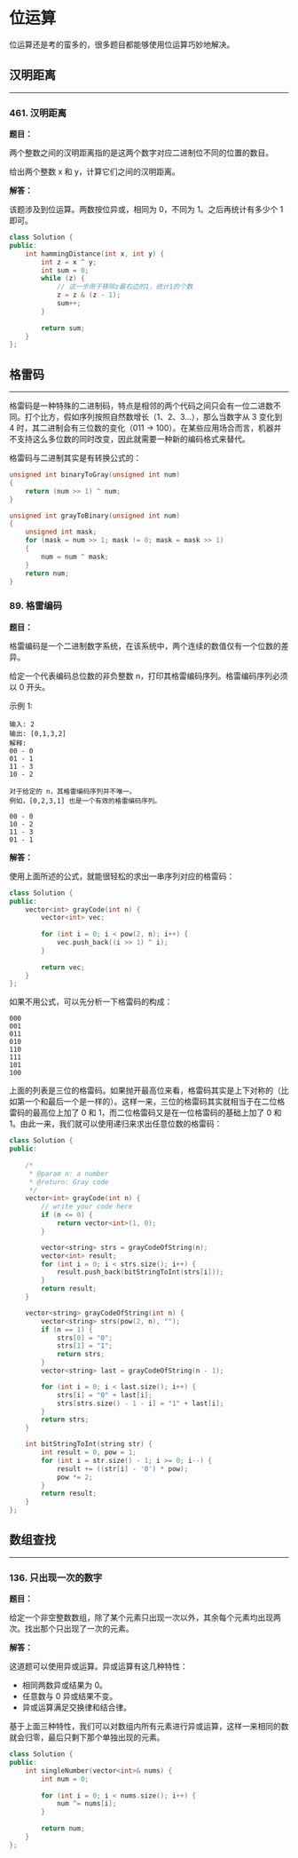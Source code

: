 # 位运算

位运算还是考的蛮多的，很多题目都能够使用位运算巧妙地解决。

## 汉明距离

---

### 461. 汉明距离

**题目：**

两个整数之间的汉明距离指的是这两个数字对应二进制位不同的位置的数目。

给出两个整数 x 和 y，计算它们之间的汉明距离。

**解答：**

该题涉及到位运算。两数按位异或，相同为 0，不同为 1。之后再统计有多少个 1 即可。

```cpp
class Solution {
public:
    int hammingDistance(int x, int y) {
        int z = x ^ y;
        int sum = 0;
        while (z) {
            // 这一步用于移除z最右边的1，统计1的个数
            z = z & (z - 1);
            sum++;
        }
        
        return sum;
    }
};
```

## 格雷码

---

格雷码是一种特殊的二进制码，特点是相邻的两个代码之间只会有一位二进数不同。打个比方，假如序列按照自然数增长（1、2、3...），那么当数字从 3 变化到 4 时，其二进制会有三位数的变化（011 -> 100）。在某些应用场合而言，机器并不支持这么多位数的同时改变，因此就需要一种新的编码格式来替代。

格雷码与二进制其实是有转换公式的：

```cpp
unsigned int binaryToGray(unsigned int num)
{
    return (num >> 1) ^ num;
}

unsigned int grayToBinary(unsigned int num)
{
    unsigned int mask;
    for (mask = num >> 1; mask != 0; mask = mask >> 1)
    {
        num = num ^ mask;
    }
    return num;
}
```

### 89. 格雷编码

**题目：**

格雷编码是一个二进制数字系统，在该系统中，两个连续的数值仅有一个位数的差异。

给定一个代表编码总位数的非负整数 n，打印其格雷编码序列。格雷编码序列必须以 0 开头。

示例 1:

    输入: 2
    输出: [0,1,3,2]
    解释:
    00 - 0
    01 - 1
    11 - 3
    10 - 2

    对于给定的 n，其格雷编码序列并不唯一。
    例如，[0,2,3,1] 也是一个有效的格雷编码序列。

    00 - 0
    10 - 2
    11 - 3
    01 - 1

**解答：**

使用上面所述的公式，就能很轻松的求出一串序列对应的格雷码：

```cpp
class Solution {
public:
    vector<int> grayCode(int n) {
        vector<int> vec;
        
        for (int i = 0; i < pow(2, n); i++) {
            vec.push_back((i >> 1) ^ i);
        }
        
        return vec;
    }
};
```

如果不用公式，可以先分析一下格雷码的构成：

    000
    001
    011
    010
    110
    111
    101
    100

上面的列表是三位的格雷码。如果抛开最高位来看，格雷码其实是上下对称的（比如第一个和最后一个是一样的）。这样一来，三位的格雷码其实就相当于在二位格雷码的最高位上加了 0 和 1，而二位格雷码又是在一位格雷码的基础上加了 0 和 1。由此一来，我们就可以使用递归来求出任意位数的格雷码：

```cpp
class Solution {
public:
    
    /*
     * @param n: a number
     * @return: Gray code
     */
    vector<int> grayCode(int n) {
        // write your code here
        if (n <= 0) {
            return vector<int>(1, 0);
        }

        vector<string> strs = grayCodeOfString(n);
        vector<int> result;
        for (int i = 0; i < strs.size(); i++) {
            result.push_back(bitStringToInt(strs[i]));
        }
        return result;
    }

    vector<string> grayCodeOfString(int n) {
        vector<string> strs(pow(2, n), "");
        if (n == 1) {
            strs[0] = "0";
            strs[1] = "1";
            return strs;
        }
        vector<string> last = grayCodeOfString(n - 1);

        for (int i = 0; i < last.size(); i++) {
            strs[i] = "0" + last[i];
            strs[strs.size() - 1 - i] = "1" + last[i];
        }
        return strs;
    }

    int bitStringToInt(string str) {
        int result = 0, pow = 1;
        for (int i = str.size() - 1; i >= 0; i--) {
            result += ((str[i] - '0') * pow);
            pow *= 2;
        }
        return result;
    }
};
```

## 数组查找

---

### 136. 只出现一次的数字

**题目：**

给定一个非空整数数组，除了某个元素只出现一次以外，其余每个元素均出现两次。找出那个只出现了一次的元素。

**解答：**

这道题可以使用异或运算。异或运算有这几种特性：

* 相同两数异或结果为 0。
* 任意数与 0 异或结果不变。
* 异或运算满足交换律和结合律。

基于上面三种特性，我们可以对数组内所有元素进行异或运算，这样一来相同的数就会归零，最后只剩下那个单独出现的元素。

```cpp
class Solution {
public:
    int singleNumber(vector<int>& nums) {
        int num = 0;
        
        for (int i = 0; i < nums.size(); i++) {
            num ^= nums[i];
        }
        
        return num;
    }
};
```